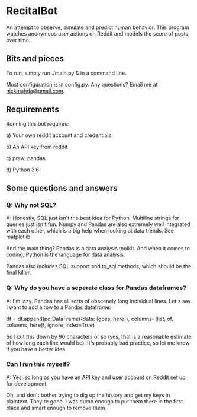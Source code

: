 # RecitalBot
An attempt to observe, simulate and predict human behavior.
This program watches anonymous user actions on Reddit and models the score of posts over time.

## Bits and pieces
To run, simply run ./main.py & in a command line. 

Most configuration is in config.py. Any questions? Email me at nickmahda@gmail.com.

## Requirements
Running this bot requires:

a) Your own reddit account and credentials

b) An API key from reddit

c) praw, pandas

d) Python 3.6

## Some questions and answers

### Q: Why not SQL?

A: Honestly, SQL just isn't the best idea for Python. Multiline strings for queries just isn't fun. Numpy and Pandas are also extremely well integrated with each other, which is a big help when looking at data trends. See matplotlib.

And the main thing? Pandas is a data analysis toolkit. And when it comes to coding, Python is the language for data analysis.

Pandas also includes SQL support and to_sql methods, which should be the final killer.

### Q: Why do you have a seperate class for Pandas dataframes?

A: I'm lazy. Pandas has all sorts of obscenely long individual lines. Let's say I want to add a row to a Pandas dataframe:

df = df.append(pd.DataFrame({data: [goes, here]}, columns=[list, of, columns, here]), ignore_index=True)

So I cut this down by 90 characters or so (yes, that is a reasonable estimate of how long each line would be). It's probably bad practice, so let me know if you have a better idea.

### Can I run this myself?

A: Yes, so long as you have an API key and user account on Reddit set up for development.

Oh, and don't bother trying to dig up the history and get my keys in plaintext. They're gone. I was dumb enough to put them there in the first place and smart enough to remove them.
